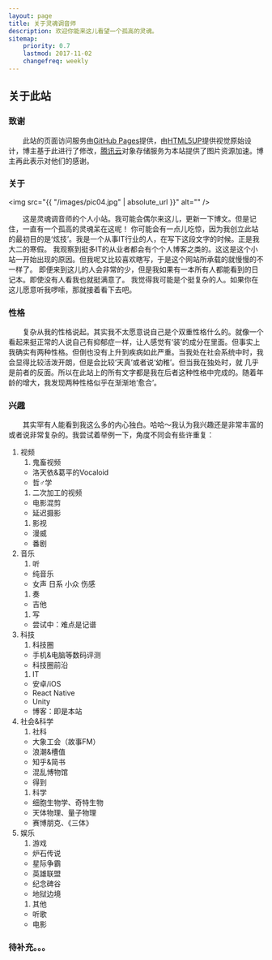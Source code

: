 ```yaml
---
layout: page
title: 关于灵魂调音师
description: 欢迎你能来这儿看望一个孤高的灵魂。
sitemap:
    priority: 0.7
    lastmod: 2017-11-02
    changefreq: weekly
---
```

## 关于此站

### 致谢

&emsp;&emsp;此站的页面访问服务由[GitHub Pages](https://pages.github.com/)提供，由[HTML5UP](https://html5up.net)提供视觉原始设计，博主基于此进行了修改，[腾讯云](https://cloud.tencent.com/)对象存储服务为本站提供了图片资源加速。博主再此表示对他们的感谢。

### 关于

<span class="image left"><img src="{{ "/images/pic04.jpg" | absolute_url }}" alt="" /></span>

&emsp;&emsp;这是灵魂调音师的个人小站。我可能会偶尔来这儿，更新一下博文。但是记住，一直有一个孤高的灵魂呆在这呢！
你可能会有一点儿吃惊，因为我创立此站的最初目的是‘炫技’。我是一个从事IT行业的人，在写下这段文字的时候。正是我大二的寒假。
我观察到挺多IT的从业者都会有个个人博客之类的。这这是这个小站一开始出现的原因。但我呢又比较喜欢瞎写，于是这个网站所承载的就慢慢的不一样了。
即便来到这儿的人会非常的少，但是我如果有一本所有人都能看到的日记本。即使没有人看我也就挺满意了。
我觉得我可能是个挺复杂的人。如果你在这儿愿意听我啰嗦，那就接着看下去吧。

### 性格

&emsp;&emsp;复杂从我的性格说起。其实我不太愿意说自己是个双重性格什么的。就像一个看起来挺正常的人说自己有抑郁症一样，让人感觉有‘装’的成分在里面。但事实上
我确实有两种性格。但倒也没有上升到疾病如此严重。当我处在社会系统中时，我会显得比较活泼开朗，但是会比较‘天真’或者说‘幼稚’。但当我在独处时，就
几乎是前者的反面。所以在此站上的所有文字都是我在后者这种性格中完成的。随着年龄的增大，我发现两种性格似乎在渐渐地‘愈合’。

### 兴趣

&emsp;&emsp;其实罕有人能看到我这么多的内心独白。哈哈～我认为我兴趣还是非常丰富的或者说非常复杂的。我尝试着举例一下，角度不同会有些许重复：

1. 视频
   1. 鬼畜视频
     * 洛天依&葛平的Vocaloid
     * 哲♂学
   1. 二次加工的视频
     * 电影混剪
     * 延迟摄影
   1. 影视
     * 漫威
     * 番剧
1. 音乐
   1. 听
     * 纯音乐
     * 女声 日系 小众 伤感
   1. 奏
     * 吉他
   1. 写
     * 尝试中：难点是记谱
1. 科技
   1. 科技圈
     * 手机&电脑等数码评测
     * 科技圈前沿
   1. IT
     * 安卓/iOS
     * React Native
     * Unity
     * 博客：即是本站
1. 社会&科学
   1. 社科
     * 大象工会（故事FM）
     * 浪潮&槽值
     * 知乎&简书
     * 混乱博物馆
     * 得到
   1. 科学
     * 细胞生物学、奇特生物
     * 天体物理、量子物理
     * 赛博朋克、《三体》
1. 娱乐
   1. 游戏
     * 炉石传说
     * 星际争霸
     * 英雄联盟
     * 纪念碑谷
     * 地狱边境
   1. 其他
     * 听歌
     * 电影

<!-- 1. 人物
   1. 社会
     * 罗振宇
     * 刘大可
     * 押沙龙
     * 混乱博物馆
     * 得到
   1. 科技
     * 刘大可
     * 王自如
     * 罗永浩
     * 雷军
     * 那岩
     * 乔布斯
   1. 娱乐
     * 王师傅（张鼎） -->

### 待补充。。。

<!-- <div class="box">
  <p>
  </p>
</div> 
<span class="image left"><img src="{{ "/images/pic05.jpg" | absolute_url }}" alt="" /></span>
-->